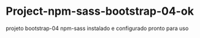 # Project-npm-sass-bootstrap-04-ok
projeto bootstrap-04 npm-sass instalado e configurado pronto para uso
